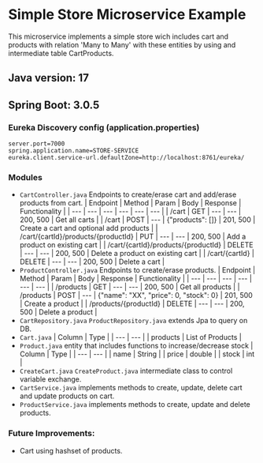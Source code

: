 # Simple Store Microservice Example

This microservice implements a simple store wich includes cart and products with relation 'Many to Many' with these entities by using and intermediate table CartProducts.


## Java version: 17
## Spring Boot: 3.0.5


### Eureka Discovery config (application.properties)
``` 
server.port=7000
spring.application.name=STORE-SERVICE
eureka.client.service-url.defaultZone=http://localhost:8761/eureka/
``` 


### Modules
- `CartController.java` Endpoints to create/erase cart and add/erase products from cart.
    | Endpoint | Method | Param | Body | Response | Functionality |
    | --- | --- | --- | --- | --- | --- |
    | /cart | GET | --- | --- | 200, 500 | Get all carts |
    | /cart | POST | --- | {"products": []} | 201, 500 | Create a cart and optional add products |
    | /cart/{cartId}/products/{productId} | PUT | --- | --- | 200, 500 | Add a product on existing cart |
    | /cart/{cartId}/products/{productId} | DELETE | --- | --- | 200, 500 | Delete a product on existing cart |
    | /cart/{cartId} | DELETE | --- | --- | 200, 500 | Delete a cart |
- `ProductController.java` Endpoints to create/erase products.
    | Endpoint | Method | Param | Body | Response | Functionality |
    | --- | --- | --- | --- | --- | --- |
    | /products | GET | --- | --- | 200, 500 | Get all products |
    | /products | POST | --- | {"name": "XX", "price": 0, "stock": 0} | 201, 500 | Create a product |
    | /products/{productId} | DELETE | --- | --- | 200, 500 | Delete a product |
- `CartRepository.java` `ProductRepository.java` extends Jpa to query on DB.
- `Cart.java`
    | Column | Type |
    | --- | --- |
    | products | List of Products |
- `Product.java` entity that includes functions to increase/decrease stock
    | Column | Type |
    | --- | --- |
    | name | String |
    | price | double |
    | stock | int |
- `CreateCart.java` `CreateProduct.java` intermediate class to control variable exchange.
- `CartService.java` implements methods to create, update, delete cart and update products on cart.
- `ProductService.java` implements methods to create, update and delete products.


### Future Improvements:
- Cart using hashset of products.